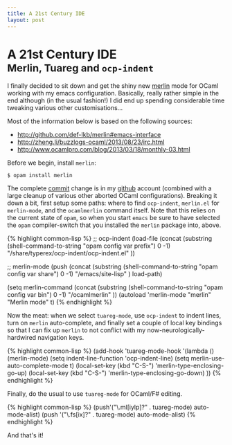 ```yaml
---
title: A 21st Century IDE
layout: post
---
```


# A 21st Century IDE<br /><small>Merlin, Tuareg and <code>ocp-indent</code></small>

I finally decided to sit down and get the shiny new [merlin][] mode for OCaml working with my emacs configuration. Basically, really rather simple in the end although (in the usual fashion!) I did end up spending considerable time tweaking various other customisations...

Most of the information below is based on the following sources:

+ <http://github.com/def-lkb/merlin#emacs-interface>
+ <http://zheng.li/buzzlogs-ocaml/2013/08/23/irc.html>
+ <http://www.ocamlpro.com/blog/2013/03/18/monthly-03.html>

Before we begin, install `merlin`:

    $ opam install merlin

The complete [commit][] change is in my [github][] account (combined with a large cleanup of various other aborted OCaml configurations). Breaking it down a bit, first setup some paths: where to find `ocp-indent`,  `merlin.el` for `merlin-mode`, and the `ocamlmerlin` command itself. Note that this relies on the current state of `opam`, so when you start `emacs` be sure to have selected the `opam` compiler-switch that you installed the `merlin` package into, above.

{% highlight common-lisp %}
;; ocp-indent
(load-file (concat
            (substring (shell-command-to-string "opam config var prefix") 0 -1)
            "/share/typerex/ocp-indent/ocp-indent.el"
            ))

;; merlin-mode
(push (concat
       (substring (shell-command-to-string "opam config var share") 0 -1)
       "/emacs/site-lisp"
       )
      load-path)

(setq merlin-command
      (concat
       (substring (shell-command-to-string "opam config var bin") 0 -1)
       "/ocamlmerlin"
       ))
(autoload 'merlin-mode "merlin" "Merlin mode" t)
{% endhighlight %}

Now the meat: when we select `tuareg-mode`, use `ocp-indent` to indent lines, turn on `merlin` auto-complete, and finally set a couple of local key bindings so that I can fix up `merlin` to not conflict with my now-neurologically-hardwired navigation keys.

{% highlight common-lisp %}
(add-hook 'tuareg-mode-hook
          '(lambda ()
             (merlin-mode)
             (setq indent-line-function 'ocp-indent-line)
             (setq merlin-use-auto-complete-mode t)
             (local-set-key (kbd "C-S-<up>") 'merlin-type-enclosing-go-up)
             (local-set-key (kbd "C-S-<down>") 'merlin-type-enclosing-go-down)
             ))
{% endhighlight %}

Finally, do the usual to use `tuareg-mode` for OCaml/F# editing.

{% highlight common-lisp %}
(push'("\\.ml[iylp]?" . tuareg-mode) auto-mode-alist)
(push '("\\.fs[ix]?" . tuareg-mode) auto-mode-alist)
{% endhighlight %}

And that's it!

[merlin]: http://kiwi.iuwt.fr/~asmanur/blog/merlin/
[commit]: https://github.com/mor1/rc-files/commit/4a2b0be59081d6df0640af39b48c75c20443c8dc
[github]: http://github.com/mor1
